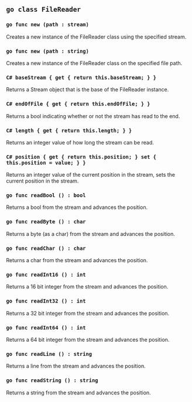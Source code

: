 ## ```go class FileReader```

### ```go func new (path : stream)```
Creates a new instance of the FileReader class using the specified stream.
### ```go func new (path : string)```
Creates a new instance of the FileReader class on the specified file path.

### ```C# baseStream { get { return this.baseStream; } } ```
Returns a Stream object that is the base of the FileReader instance.

### ```C# endOfFile { get { return this.endOfFile; } }```
Returns a bool indicating whether or not the stream has read to the end.

### ```C# length { get { return this.length; } }```
Returns an integer value of how long the stream can be read.

### ```C# position { get { return this.position; } set { this.position = value; } }```
Returns an integer value of the current position in the stream, sets the current
position in the stream.

### ```go func readBool () : bool```
Returns a bool from the stream and advances the position.

### ```go func readByte () : char```
Returns a byte (as a char) from the stream and advances the position.

### ```go func readChar () : char```
Returns a char from the stream and advances the position.

### ```go func readInt16 () : int```
Returns a 16 bit integer from the stream and advances the position.

### ```go func readInt32 () : int```
Returns a 32 bit integer from the stream and advances the position.

### ```go func readInt64 () : int```
Returns a 64 bit integer from the stream and advances the position.

### ```go func readLine () : string```
Returns a line from the stream and advances the position.

### ```go func readString () : string```
Returns a string from the stream and advances the position.
